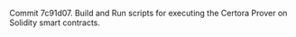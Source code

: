 Commit 7c91d07.                    Build and Run scripts for executing the Certora Prover on Solidity smart contracts.
